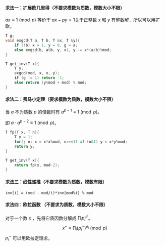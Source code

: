 #### 求法一：扩展欧几里得（不要求模数为质数，模数大小不限）

$ax \equiv 1 \pmod p$ 等价于​ $ax - py = 1$​ 关于正整数 $x$ 和 $y$ 有整数解，所以可以用扩欧。

```cpp
T g;
void exgcd(T a, T b, T &x, T &y){
    if (!b) x = 1, y = 0, g = a;
    else exgcd(b, a%b, y, x), y -= x*(a/b)%mod;
}

T get_inv(T x){
    T y;
    exgcd(mod, x, x, y);
    if (g != 1) return -1;
    else return (y%mod + mod) % mod;
}
```

#### 求法二：费马小定理（要求模数为质数，模数大小不限）

当 $a$ 不为质数 $p$ 的倍数时有 $a^{p-1}\equiv 1 \pmod p$​ 。

即 $a \cdot a^{p-2} \equiv 1 \pmod p$​​。

```cpp
T fp(T x, T n){
    T y = 1;
    for(; n; x = x*x%mod, n>>=1) if (n&1) y = x*y%mod;
    return y;
}

T get_inv(T x){
    return fp(x, mod-2);
}
```

#### 求法三：线性递推（不要求模数为质数，模数有限）

```inv[i] = (mod - mod/i)*inv[mod%i] % mod```

#### 求法四：欧拉函数 （不要求为质数，模数大小不限）

对于一个数 $x$ ，先将它质因数分解成 $\prod_i p_i^{e^i}$。
$$
x^- \equiv \prod_i (p_i^-)^{e_i} \pmod p
$$
$p_i^-$ 可以用欧拉定理求。